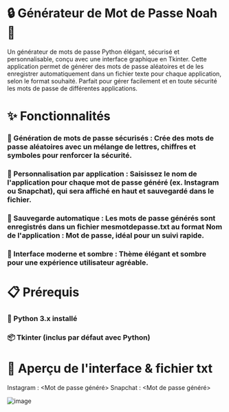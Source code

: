 # 🔒 Générateur de Mot de Passe Noah 🔑

Un générateur de mots de passe Python élégant, sécurisé et personnalisable, conçu avec une interface graphique en Tkinter.
Cette application permet de générer des mots de passe aléatoires et de les enregistrer automatiquement dans un fichier texte pour chaque application, selon le format souhaité. 
Parfait pour gérer facilement et en toute sécurité les mots de passe de différentes applications.

# ✨ Fonctionnalités

### 🔐 Génération de mots de passe sécurisés : Crée des mots de passe aléatoires avec un mélange de lettres, chiffres et symboles pour renforcer la sécurité.
### 📝 Personnalisation par application : Saisissez le nom de l'application pour chaque mot de passe généré (ex. Instagram ou Snapchat), qui sera affiché en haut et sauvegardé dans le fichier.
### 💾 Sauvegarde automatique : Les mots de passe générés sont enregistrés dans un fichier mesmotdepasse.txt au format Nom de l'application : Mot de passe, idéal pour un suivi rapide.
### 🎨 Interface moderne et sombre : Thème élégant et sombre pour une expérience utilisateur agréable.

# 📋 Prérequis
### 🐍 Python 3.x installé
### 📦 Tkinter (inclus par défaut avec Python)

# 👀 Aperçu de l'interface & fichier txt

Instagram : <Mot de passe généré>
Snapchat : <Mot de passe généré>

![image](https://github.com/user-attachments/assets/86343a70-10cd-4675-a52e-6c82b5e439fb)

